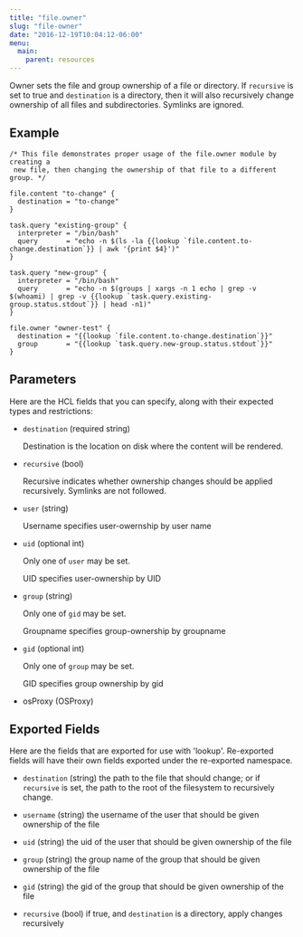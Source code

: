 ```yaml
---
title: "file.owner"
slug: "file-owner"
date: "2016-12-19T10:04:12-06:00"
menu:
  main:
    parent: resources
---
```



Owner sets the file and group ownership of a file or directory.  If
`recursive` is set to true and `destination` is a directory, then it will
also recursively change ownership of all files and subdirectories.  Symlinks
are ignored.


## Example

```hcl
/* This file demonstrates proper usage of the file.owner module by creating a
 new file, then changing the ownership of that file to a different group. */

file.content "to-change" {
  destination = "to-change"
}

task.query "existing-group" {
  interpreter = "/bin/bash"
  query       = "echo -n $(ls -la {{lookup `file.content.to-change.destination`}} | awk '{print $4}')"
}

task.query "new-group" {
  interpreter = "/bin/bash"
  query       = "echo -n $(groups | xargs -n 1 echo | grep -v $(whoami) | grep -v {{lookup `task.query.existing-group.status.stdout`}} | head -n1)"
}

file.owner "owner-test" {
  destination = "{{lookup `file.content.to-change.destination`}}"
  group       = "{{lookup `task.query.new-group.status.stdout`}}"
}

```


## Parameters

Here are the HCL fields that you can specify, along with their expected types
and restrictions:


- `destination` (required string)

  Destination is the location on disk where the content will be rendered.

- `recursive` (bool)

  Recursive indicates whether ownership changes should be applied
recursively.  Symlinks are not followed.

- `user` (string)

  Username specifies user-owernship by user name

- `uid` (optional int)


	Only one of `user` may be set.

  UID specifies user-ownership by UID

- `group` (string)


	Only one of `gid` may be set.

  Groupname specifies group-ownership by groupname

- `gid` (optional int)


	Only one of `group` may be set.

  GID specifies group ownership by gid

- osProxy (OSProxy)



## Exported Fields

Here are the fields that are exported for use with 'lookup'.  Re-exported fields
will have their own fields exported under the re-exported namespace.


- `destination` (string)
  the path to the file that should change; or if `recursive` is set, the path
to the root of the filesystem to recursively change.
 
- `username` (string)
  the username of the user that should be given ownership of the file
 
- `uid` (string)
  the uid of the user that should be given ownership of the file
 
- `group` (string)
  the group name of the group that should be given ownership of the file
 
- `gid` (string)
  the gid of the group that should be given ownership of the file
 
- `recursive` (bool)
  if true, and `destination` is a directory, apply changes recursively
  

